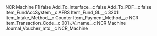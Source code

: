 <?xml version="1.0" encoding="UTF-8"?>
<CustomMetadata xmlns="http://soap.sforce.com/2006/04/metadata" xmlns:xsi="http://www.w3.org/2001/XMLSchema-instance" xmlns:xsd="http://www.w3.org/2001/XMLSchema">
    <label>NCR Machine F1</label>
    <protected>false</protected>
    <values>
        <field>Add_To_Interface__c</field>
        <value xsi:type="xsd:boolean">false</value>
    </values>
    <values>
        <field>Add_To_PDF__c</field>
        <value xsi:type="xsd:boolean">false</value>
    </values>
    <values>
        <field>Item_FundAccSystem__c</field>
        <value xsi:type="xsd:string">AFRS</value>
    </values>
    <values>
        <field>Item_Fund_GL__c</field>
        <value xsi:type="xsd:string">3201</value>
    </values>
    <values>
        <field>Item_Intake_Method__c</field>
        <value xsi:type="xsd:string">Counter</value>
    </values>
    <values>
        <field>Item_Payment_Method__c</field>
        <value xsi:type="xsd:string">NCR</value>
    </values>
    <values>
        <field>Item_Transaction_Code__c</field>
        <value xsi:type="xsd:string">001</value>
    </values>
    <values>
        <field>JV_name__c</field>
        <value xsi:type="xsd:string">NCR Machine</value>
    </values>
    <values>
        <field>Journal_Voucher_mtd__c</field>
        <value xsi:type="xsd:string">NCR_Machine</value>
    </values>
</CustomMetadata>
